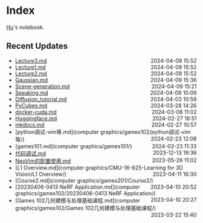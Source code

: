 
# Index

[Hu](https://zhuhu00.top/)'s notebook.

## Recent Updates
- [Lecture3.md](InternLM2-note/Lecture3/) <span style="float: right;">2024-04-09 15:52</span>
- [Lecture1.md](InternLM2-note/Lecture1/) <span style="float: right;">2024-04-09 15:52</span>
- [Lecture2.md](InternLM2-note/Lecture2/) <span style="float: right;">2024-04-09 15:52</span>
- [Gaussian.md](Gaussian/) <span style="float: right;">2024-04-09 15:36</span>
- [Scene-generation.md](Scene-generation/) <span style="float: right;">2024-04-09 15:21</span>
- [Speaking.md](English/Speaking/) <span style="float: right;">2024-04-09 10:09</span>
- [Diffusion_tutorial.md](Diffusion_tutorial/) <span style="float: right;">2024-04-03 10:59</span>
- [PyCubes.md](python/PyCubes/) <span style="float: right;">2024-03-28 14:26</span>
- [docker-cuda.md](docker/docker-cuda/) <span style="float: right;">2024-03-08 11:02</span>
- [Huggingface.md](Huggingface/) <span style="float: right;">2024-02-27 16:51</span>
- [mkdocs.md](mkdocs/) <span style="float: right;">2024-02-27 10:57</span>
- [python调试-vim等.md](computer graphics/games102/python调试-vim等/) <span style="float: right;">2024-02-23 12:08</span>
- [games101.md](computer graphics/games101/) <span style="float: right;">2024-02-23 11:33</span>
- [代码调试.md](代码调试/) <span style="float: right;">2023-12-13 19:36</span>
- [NeoVim的配置使用.md](NeoVim的配置使用/) <span style="float: right;">2023-05-26 11:02</span>
- [L1 Overview.md](computer graphics/CMU-16-825-Learning for 3D Vision/L1 Overview/) <span style="float: right;">2023-04-11 16:30</span>
- [Course2.md](computer graphics/games201/Course2/) <span style="float: right;">2023-04-10 20:52</span>
- [20230406-0413 NeRF Application.md](computer graphics/games102/20230406-0413 NeRF Application/) <span style="float: right;">2023-04-10 20:27</span>
- [Games 102几何建模与处理基础课程.md](computer graphics/games102/Games 102几何建模与处理基础课程/) <span style="float: right;">2023-03-22 15:40</span>
